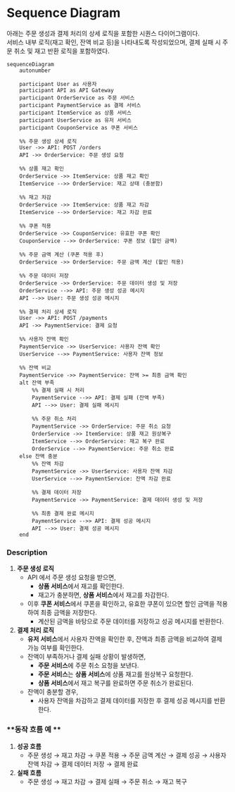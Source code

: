 # Sequence Diagram

아래는 주문 생성과 결제 처리의 상세 로직을 포함한 시퀀스 다이어그램이다.  
서비스 내부 로직(재고 확인, 잔액 비교 등)을 나타내도록 작성되었으며, 결제 실패 시 주문 취소 및 재고 반환 로직을 포함하였다.

```mermaid
sequenceDiagram
    autonumber

    participant User as 사용자
    participant API as API Gateway
    participant OrderService as 주문 서비스
    participant PaymentService as 결제 서비스
    participant ItemService as 상품 서비스
    participant UserService as 유저 서비스
    participant CouponService as 쿠폰 서비스

    %% 주문 생성 상세 로직
    User ->> API: POST /orders
    API ->> OrderService: 주문 생성 요청

    %% 상품 재고 확인
    OrderService ->> ItemService: 상품 재고 확인
    ItemService -->> OrderService: 재고 상태 (충분함)

    %% 재고 차감
    OrderService ->> ItemService: 상품 재고 차감
    ItemService -->> OrderService: 재고 차감 완료

    %% 쿠폰 적용
    OrderService ->> CouponService: 유효한 쿠폰 확인
    CouponService -->> OrderService: 쿠폰 정보 (할인 금액)

    %% 주문 금액 계산 (쿠폰 적용 후)
    OrderService ->> OrderService: 주문 금액 계산 (할인 적용)

    %% 주문 데이터 저장
    OrderService ->> OrderService: 주문 데이터 생성 및 저장
    OrderService -->> API: 주문 생성 성공 메시지
    API -->> User: 주문 생성 성공 메시지

    %% 결제 처리 상세 로직
    User ->> API: POST /payments
    API ->> PaymentService: 결제 요청

    %% 사용자 잔액 확인
    PaymentService ->> UserService: 사용자 잔액 확인
    UserService -->> PaymentService: 사용자 잔액 정보

    %% 잔액 비교
    PaymentService ->> PaymentService: 잔액 >= 최종 금액 확인
    alt 잔액 부족
        %% 결제 실패 시 처리
        PaymentService -->> API: 결제 실패 (잔액 부족)
        API -->> User: 결제 실패 메시지

        %% 주문 취소 처리
        PaymentService ->> OrderService: 주문 취소 요청
        OrderService ->> ItemService: 상품 재고 원상복구
        ItemService -->> OrderService: 재고 복구 완료
        OrderService -->> PaymentService: 주문 취소 완료
    else 잔액 충분
        %% 잔액 차감
        PaymentService ->> UserService: 사용자 잔액 차감
        UserService -->> PaymentService: 잔액 차감 완료

        %% 결제 데이터 저장
        PaymentService ->> PaymentService: 결제 데이터 생성 및 저장

        %% 최종 결제 완료 메시지
        PaymentService -->> API: 결제 성공 메시지
        API -->> User: 결제 성공 메시지
    end
```

### **Description**

1. **주문 생성 로직**
    - API 에서 주문 생성 요청을 받으면,
        - **상품 서비스**에서 재고를 확인한다.
        - 재고가 충분하면, **상품 서비스**에서 재고를 차감한다.
    - 이후 **쿠폰 서비스**에서 쿠폰을 확인하고, 유효한 쿠폰이 있으면 할인 금액을 적용하여 최종 금액을 저장한다.
      - 계산된 금액을 바탕으로 주문 데이터를 저장하고 성공 메시지를 반환한다.
2. **결제 처리 로직**
    - **유저 서비스**에서 사용자 잔액을 확인한 후, 잔액과 최종 금액을 비교하여 결제 가능 여부를 확인한다.
    - 잔액이 부족하거나 결제 실패 상황이 발생하면,
        - **주문 서비스**에 주문 취소 요청을 보낸다.
        - **주문 서비스**는 **상품 서비스**에 상품 재고를 원상복구 요청한다.
        - **상품 서비스**에서 재고 복구를 완료하면 주문 취소가 완료된다.
    - 잔액이 충분할 경우,
        - 사용자 잔액을 차감하고 결제 데이터를 저장한 후 결제 성공 메시지를 반환한다.

### **동작 흐름 예 **

1. **성공 흐름**
    - 주문 생성 → 재고 차감 → 쿠폰 적용 → 주문 금액 계산 → 결제 성공 → 사용자 잔액 차감 → 결제 데이터 저장 → 결제 완료
2. **실패 흐름**
    - 주문 생성 → 재고 차감 → 결제 실패 → 주문 취소 → 재고 복구

